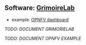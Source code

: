 ## Software: [GrimoireLab](https://grimoirelab.github.io/)
 - example: [OPNFV dashboard](https://opnfv.biterg.io)

 _TODO: DOCUMENT GRIMORIELAB_

 _TODO: DOCUMENT OPNFV EXAMPLE_

